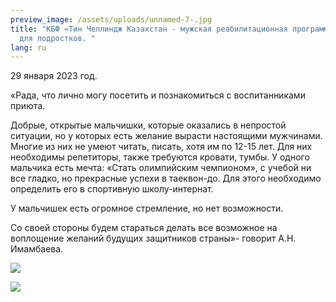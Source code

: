 ```yaml
---
preview_image: /assets/uploads/unnamed-7-.jpg
title: "КБФ «Тин Челлиндж Казахстан - мужская реабилитационная программа» приют
  для подростков. "
lang: ru
---
```

29 января 2023 год.

«Рада, что лично могу посетить и познакомиться с воспитанниками приюта. 

Добрые, открытые мальчишки, которые оказались в непростой ситуации, но у которых есть желание вырасти настоящими мужчинами. Многие из них не умеют читать, писать, хотя им по 12-15 лет. Для них необходимы репетиторы, также требуются кровати, тумбы. У одного мальчика есть мечта: «Стать олимпийским чемпионом», с учебой ни все гладко, но прекрасные успехи в таеквон-до. Для этого необходимо определить его в спортивную школу-интернат. 

У мальчишек есть огромное стремление, но нет возможности. 

Со своей стороны будем стараться делать все возможное на воплощение желаний будущих защитников страны»- говорит А.Н. Имамбаева. 

![](/assets/uploads/unnamed-8-.jpg)

![](/assets/uploads/unnamed-9-.jpg)